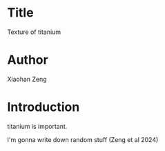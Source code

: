 # Title
Texture of titanium

# Author
Xiaohan Zeng

# Introduction
titanium is important.

I'm gonna write down random stuff (Zeng et al 2024)

